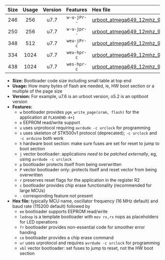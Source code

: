 |Size|Usage|Version|Features|Hex file|
|:-:|:-:|:-:|:-:|:--|
|246|256|u7.7|`w-u-jPr--`|[urboot_atmega649_12mhz_9600bps_lednop_ur_vbl.hex](https://raw.githubusercontent.com/stefanrueger/urboot.hex/main/mcus/atmega649/fcpu_12mhz/9600_bps/urboot_atmega649_12mhz_9600bps_lednop_ur_vbl.hex)|
|250|256|u7.7|`w-u-jpr--`|[urboot_atmega649_12mhz_9600bps_lednop_fr_ur_vbl.hex](https://raw.githubusercontent.com/stefanrueger/urboot.hex/main/mcus/atmega649/fcpu_12mhz/9600_bps/urboot_atmega649_12mhz_9600bps_lednop_fr_ur_vbl.hex)|
|348|512|u7.7|`weu-jPr-c`|[urboot_atmega649_12mhz_9600bps_ee_lednop_fr_ce_ur_vbl.hex](https://raw.githubusercontent.com/stefanrueger/urboot.hex/main/mcus/atmega649/fcpu_12mhz/9600_bps/urboot_atmega649_12mhz_9600bps_ee_lednop_fr_ce_ur_vbl.hex)|
|334|1024|u7.7|`weu-hpr-c`|[urboot_atmega649_12mhz_9600bps_ee_lednop_fr_ce_ur.hex](https://raw.githubusercontent.com/stefanrueger/urboot.hex/main/mcus/atmega649/fcpu_12mhz/9600_bps/urboot_atmega649_12mhz_9600bps_ee_lednop_fr_ce_ur.hex)|
|438|1024|u7.7|`wes-hpr-c`|[urboot_atmega649_12mhz_9600bps_ee_lednop_fr_ce.hex](https://raw.githubusercontent.com/stefanrueger/urboot.hex/main/mcus/atmega649/fcpu_12mhz/9600_bps/urboot_atmega649_12mhz_9600bps_ee_lednop_fr_ce.hex)|

- **Size:** Bootloader code size including small table at top end
- **Usage:** How many bytes of flash are needed, ie, HW boot section or a multiple of the page size
- **Version:** For example, u7.6 is an urboot version, o5.2 is an optiboot version
- **Features:**
  + `w` bootloader provides `pgm_write_page(sram, flash)` for the application at `FLASHEND-4+1`
  + `e` EEPROM read/write support
  + `u` uses urprotocol requiring `avrdude -c urclock` for programming
  + `s` uses skeleton of STK500v1 protocol (deprecated); `-c urclock` and `-c arduino` both work
  + `h` hardware boot section: make sure fuses are set for reset to jump to boot section
  + `j` vector bootloader: applications *need to be patched externally*, eg, using `avrdude -c urclock`
  + `p` bootloader protects itself from being overwritten
  + `P` vector bootloader only: protects itself and reset vector from being overwritten
  + `r` preserves reset flags for the application in the register R2
  + `c` bootloader provides chip erase functionality (recommended for large MCUs)
  + `-` corresponding feature not present
- **Hex file:** typically MCU name, oscillator frequency (16 MHz default) and baud rate (115200 default) followed by
  + `ee` bootloader supports EEPROM read/write
  + `lednop` is a template bootloader with `mov rx,rx` nops as placeholders for LED operations
  + `fr` bootloader provides non-essential code for smoother error handing
  + `ce` bootloader provides a chip erase command
  + `ur` uses urprotocol and requires `avrdude -c urclock` for programming
  + `vbl` vector bootloader: set fuses to jump to reset, not the HW boot section
